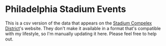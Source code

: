 # Philadelphia Stadium Events

This is a csv version of the data that appears on the [Stadium Compelex District](https://scssd.org/sports-complex-info/)'s website. They don't make it available in a format that's compatible with my lifestyle, so I'm manually updating it here. Please feel free to help out.
